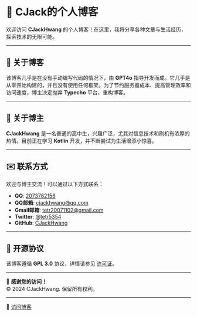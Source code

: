 # 🌟 CJack的个人博客

欢迎访问 **CJackHwang** 的个人博客！在这里，我将分享各种文章与生活经历，探索技术的无限可能。

---

## 📖 关于博客

该博客几乎是在没有手动编写代码的情况下，由 **GPT4o** 指导开发而成。它几乎是从零开始构建的，并且没有使用任何框架。为了节约服务器成本、提高管理效率和访问速度，博主决定抛弃 **Typecho** 平台，重构博客。

---

## 👤 关于博主

**CJackHwang** 是一名普通的高中生，兴趣广泛，尤其对信息技术和刷机有浓厚的热情。目前正在学习 **Kotlin** 开发，并不断尝试为生活增添小惊喜。

---

## ✉️ 联系方式

欢迎与博主交流！可以通过以下方式联系：

- **QQ**: [2073782156](tencent://message/?uin=2073782156)
- **QQ邮箱**: [cjackhwang@qq.com](mailto:cjackhwang@qq.com)
- **Gmail邮箱**: [tetr20071102@gmail.com](mailto:tetr20071102@gmail.com)
- **Twitter**: [@tetr5354](https://twitter.com/tetr5354)
- **GitHub**: [CJackHwang](https://github.com/CJackHwang)

---

## 📜 开源协议

该博客遵循 **GPL 3.0** 协议，详情请参见 [许可证](https://github.com/CJackHwang/Blog/blob/c3d797b986cf959a7a2faa005c19a2e3729e2c16/LICENSE)。

---

🌈 **感谢您的访问！**  
© 2024 CJackHwang. 保留所有权利。

---

🔗 [访问博客](https://www.cjack.cfd/)